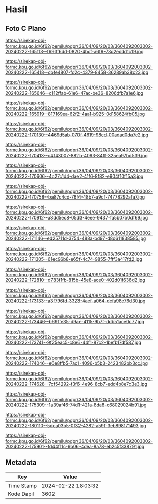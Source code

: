 # Hasil

## Foto C Plano

https://sirekap-obj-formc.kpu.go.id/6f62/pemilu/pdpr/36/04/09/20/03/3604092003002-20240222-165113--f693f6dd-0820-4bcf-a6f9-73d2eddd1c19.jpg

https://sirekap-obj-formc.kpu.go.id/6f62/pemilu/pdpr/36/04/09/20/03/3604092003002-20240222-165418--cbfe4807-fd2c-4379-8458-36289ab38c23.jpg

https://sirekap-obj-formc.kpu.go.id/6f62/pemilu/pdpr/36/04/09/20/03/3604092003002-20240222-165646--c112ffab-61e6-47ac-be36-8206dfb7a1e6.jpg

https://sirekap-obj-formc.kpu.go.id/6f62/pemilu/pdpr/36/04/09/20/03/3604092003002-20240222-165919--817169ea-62f2-4aa1-b925-0d158624fb05.jpg

https://sirekap-obj-formc.kpu.go.id/6f62/pemilu/pdpr/36/04/09/20/03/3604092003002-20240222-170130--4469d5ab-070f-4619-98cd-00adad0da7e2.jpg

https://sirekap-obj-formc.kpu.go.id/6f62/pemilu/pdpr/36/04/09/20/03/3604092003002-20240222-170413--c4143007-882b-4093-84ff-325ea97bd539.jpg

https://sirekap-obj-formc.kpu.go.id/6f62/pemilu/pdpr/36/04/09/20/03/3604092003002-20240222-170606--4c27c1d4-dae2-41f6-8f82-e904f10f15a3.jpg

https://sirekap-obj-formc.kpu.go.id/6f62/pemilu/pdpr/36/04/09/20/03/3604092003002-20240222-170758--ba87c4cd-76f4-48b7-a9cf-74778292afa7.jpg

https://sirekap-obj-formc.kpu.go.id/6f62/pemilu/pdpr/36/04/09/20/03/3604092003002-20240222-170912--a8dd5ec8-05d3-4eee-9437-fa5b07b0df69.jpg

https://sirekap-obj-formc.kpu.go.id/6f62/pemilu/pdpr/36/04/09/20/03/3604092003002-20240222-171146--ed25711d-3754-488a-bd97-d8d611838585.jpg

https://sirekap-obj-formc.kpu.go.id/6f62/pemilu/pdpr/36/04/09/20/03/3604092003002-20240222-171305--61ec96b8-e65f-4c74-9855-7fff3a417fd2.jpg

https://sirekap-obj-formc.kpu.go.id/6f62/pemilu/pdpr/36/04/09/20/03/3604092003002-20240222-172810--d783f1fb-815b-45e8-ace0-402d01f636d2.jpg

https://sirekap-obj-formc.kpu.go.id/6f62/pemilu/pdpr/36/04/09/20/03/3604092003002-20240222-173133--a3f796fd-3323-4aef-a064-dcfa98e76d30.jpg

https://sirekap-obj-formc.kpu.go.id/6f62/pemilu/pdpr/36/04/09/20/03/3604092003002-20240222-173446--b691fe35-d9ae-4115-9b7f-ddb51ace0c77.jpg

https://sirekap-obj-formc.kpu.go.id/6f62/pemilu/pdpr/36/04/09/20/03/3604092003002-20240222-173741--9f25eac5-c8e6-44f1-87c2-1befb17df587.jpg

https://sirekap-obj-formc.kpu.go.id/6f62/pemilu/pdpr/36/04/09/20/03/3604092003002-20240222-174046--e6e8ffb5-7ac1-4096-b5b3-2423482bb3cc.jpg

https://sirekap-obj-formc.kpu.go.id/6f62/pemilu/pdpr/36/04/09/20/03/3604092003002-20240222-174628--7cf54292-f3f6-4e96-8cb7-edd4b8e7c3e3.jpg

https://sirekap-obj-formc.kpu.go.id/6f62/pemilu/pdpr/36/04/09/20/03/3604092003002-20240222-175309--1a39af46-74d1-421a-8da8-c68029024b91.jpg

https://sirekap-obj-formc.kpu.go.id/6f62/pemilu/pdpr/36/04/09/20/03/3604092003002-20240222-180110--5dca03b5-0f32-4282-a59f-3eb898171493.jpg

https://sirekap-obj-formc.kpu.go.id/6f62/pemilu/pdpr/36/04/09/20/03/3604092003002-20240222-175901--fd44f11c-9b06-4dea-8a78-eb2c5f338791.jpg


## Metadata

| Key        | Value               |
| ---------- | ------------------- |
| Time Stamp | 2024-02-22 18:03:32 |
| Kode Dapil | 3602                |




